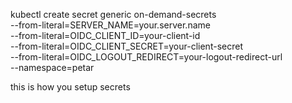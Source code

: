 kubectl create secret generic on-demand-secrets \
  --from-literal=SERVER_NAME=your.server.name \
  --from-literal=OIDC_CLIENT_ID=your-client-id \
  --from-literal=OIDC_CLIENT_SECRET=your-client-secret \
  --from-literal=OIDC_LOGOUT_REDIRECT=your-logout-redirect-url \
  --namespace=petar

  this is how you setup secrets